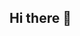 ## Hi there 👋

<!--
**2vadenjc/2vadenjc** is a ✨ _special_ ✨ repository because its `README.md` (this file) appears on your GitHub profile.

Here are some ideas to get you started:

- 🔭 I’m currently working on ... coding in C++
- 🌱 I’m currently learning ... C++/programming in general
- 👯 I’m looking to collaborate on ... general C++
- 🤔 I’m looking for help with ... c++
- 💬 Ask me about ... anything
- 📫 How to reach me: ... not sure
- 😄 Pronouns: ... he/him
- ⚡ Fun fact: ... reading isn't as bad as I thought it was
-->
